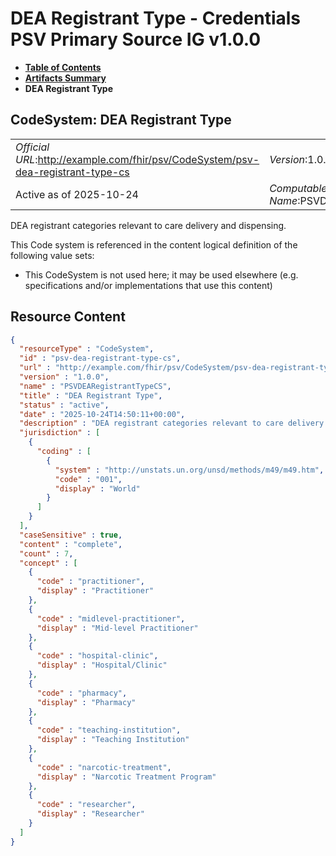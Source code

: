 # DEA Registrant Type - Credentials PSV Primary Source IG v1.0.0

* [**Table of Contents**](toc.md)
* [**Artifacts Summary**](artifacts.md)
* **DEA Registrant Type**

## CodeSystem: DEA Registrant Type 

| | |
| :--- | :--- |
| *Official URL*:http://example.com/fhir/psv/CodeSystem/psv-dea-registrant-type-cs | *Version*:1.0.0 |
| Active as of 2025-10-24 | *Computable Name*:PSVDEARegistrantTypeCS |

 
DEA registrant categories relevant to care delivery and dispensing. 

 This Code system is referenced in the content logical definition of the following value sets: 

* This CodeSystem is not used here; it may be used elsewhere (e.g. specifications and/or implementations that use this content)



## Resource Content

```json
{
  "resourceType" : "CodeSystem",
  "id" : "psv-dea-registrant-type-cs",
  "url" : "http://example.com/fhir/psv/CodeSystem/psv-dea-registrant-type-cs",
  "version" : "1.0.0",
  "name" : "PSVDEARegistrantTypeCS",
  "title" : "DEA Registrant Type",
  "status" : "active",
  "date" : "2025-10-24T14:50:11+00:00",
  "description" : "DEA registrant categories relevant to care delivery and dispensing.",
  "jurisdiction" : [
    {
      "coding" : [
        {
          "system" : "http://unstats.un.org/unsd/methods/m49/m49.htm",
          "code" : "001",
          "display" : "World"
        }
      ]
    }
  ],
  "caseSensitive" : true,
  "content" : "complete",
  "count" : 7,
  "concept" : [
    {
      "code" : "practitioner",
      "display" : "Practitioner"
    },
    {
      "code" : "midlevel-practitioner",
      "display" : "Mid-level Practitioner"
    },
    {
      "code" : "hospital-clinic",
      "display" : "Hospital/Clinic"
    },
    {
      "code" : "pharmacy",
      "display" : "Pharmacy"
    },
    {
      "code" : "teaching-institution",
      "display" : "Teaching Institution"
    },
    {
      "code" : "narcotic-treatment",
      "display" : "Narcotic Treatment Program"
    },
    {
      "code" : "researcher",
      "display" : "Researcher"
    }
  ]
}

```
